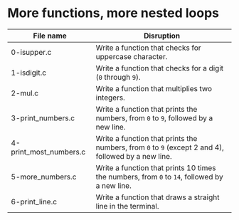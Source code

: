 # More functions, more nested loops

| File name              | Disruption                                                                                          |
| ---------------------- | --------------------------------------------------------------------------------------------------- |
| 0-isupper.c            | Write a function that checks for uppercase character.                                               |
| 1-isdigit.c            | Write a function that checks for a digit (`0` through `9`).                                         |
| 2-mul.c                | Write a function that multiplies two integers.                                                      |
| 3-print_numbers.c      | Write a function that prints the numbers, from `0` to `9`, followed by a new line.                  |
| 4-print_most_numbers.c | Write a function that prints the numbers, from `0` to `9` (except 2 and 4), followed by a new line. |
| 5-more_numbers.c       | Write a function that prints 10 times the numbers, from `0` to `14`, followed by a new line.        |
| 6-print_line.c         | Write a function that draws a straight line in the terminal.                                        |
